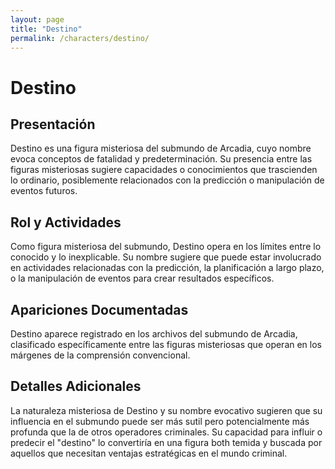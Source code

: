 ```yaml
---
layout: page
title: "Destino"
permalink: /characters/destino/
---
```


# Destino

## Presentación
Destino es una figura misteriosa del submundo de Arcadia, cuyo nombre evoca conceptos de fatalidad y predeterminación. Su presencia entre las figuras misteriosas sugiere capacidades o conocimientos que trascienden lo ordinario, posiblemente relacionados con la predicción o manipulación de eventos futuros.

## Rol y Actividades
Como figura misteriosa del submundo, Destino opera en los límites entre lo conocido y lo inexplicable. Su nombre sugiere que puede estar involucrado en actividades relacionadas con la predicción, la planificación a largo plazo, o la manipulación de eventos para crear resultados específicos.

## Apariciones Documentadas
Destino aparece registrado en los archivos del submundo de Arcadia, clasificado específicamente entre las figuras misteriosas que operan en los márgenes de la comprensión convencional.

## Detalles Adicionales
La naturaleza misteriosa de Destino y su nombre evocativo sugieren que su influencia en el submundo puede ser más sutil pero potencialmente más profunda que la de otros operadores criminales. Su capacidad para influir o predecir el "destino" lo convertiría en una figura both temida y buscada por aquellos que necesitan ventajas estratégicas en el mundo criminal.